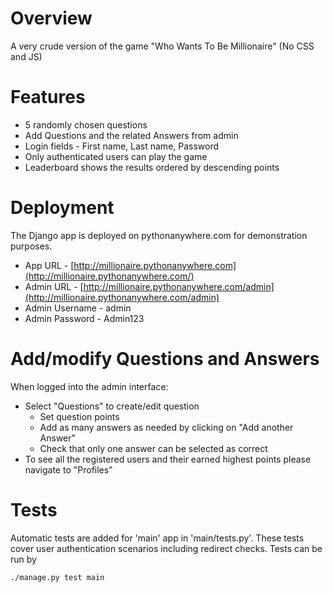 # Overview
A very crude version of the game "Who Wants To Be Millionaire" (No CSS and JS)

# Features

* 5 randomly chosen questions
* Add Questions and the related Answers from admin
* Login fields - First name, Last name, Password
* Only authenticated users can play the game
* Leaderboard shows the results ordered by descending points

# Deployment
The Django app is deployed on pythonanywhere.com for demonstration purposes. 

* App URL - [http://millionaire.pythonanywhere.com](http://millionaire.pythonanywhere.com/)
* Admin URL - [http://millionaire.pythonanywhere.com/admin](http://millionaire.pythonanywhere.com/admin)
* Admin Username - admin
* Admin Password - Admin123

# Add/modify Questions and Answers

When logged into the admin interface:

* Select "Questions" to create/edit question
	* Set question points
	* Add as many answers as needed by clicking on "Add another Answer"
	* Check that only one answer can be selected as correct 
* To see all the registered users and their earned highest points please navigate to "Profiles"

# Tests

Automatic tests are added for 'main' app in 'main/tests.py'. These tests cover user authentication scenarios including redirect checks. Tests can be run by
 
    ./manage.py test main
